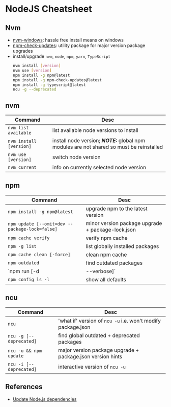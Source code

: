 # NodeJS Cheatsheet

## Nvm

- [nvm-windows](https://github.com/coreybutler/nvm-windows): hassle free install means on windows
- [npm-check-updates](https://www.npmjs.com/package/npm-check-updates): utility package for major version package upgrades
- install/upgrade `nvm`, `node`, `npm`, `yarn`, `TypeScript`
  ```bash
  nvm install [version]
  nvm use [version]
  npm install -g npm@latest
  npm install -g npm-check-updates@latest
  npm install -g typescript@latest
  ncu -g --deprecated
  ```

## nvm

|Command|Desc|
|-------|----|
|`nvm list available`|list available node versions to install|
|`nvm install [version]`|install node version; **_NOTE:_** global npm modules are not shared so must be reinstalled|
|`nvm use [version]`|switch node version|
|`nvm current`|info on currently selected node version|

## npm

|Command|Desc|
|-------|----|
|`npm install -g npm@latest`|upgrade npm to the latest version|
|`npm update [--omit=dev --package-lock=false]`|minor version package upgrade + package-lock.json|
|`npm cache verify`|verify npm cache|
|`npm -g list`|list globally installed packages|
|`npm cache clean [-force]`|clean npm cache|
|`npm outdated`|find outdated packages|
|\`npm run \[\-d|\--verbose\]\`|
|`npm config ls -l`|show all defaults|

## ncu

|Command|Desc|
|-------|----|
|`ncu`|'what if' version of `ncu -u` i.e. won't modify package.json|
|`ncu -g [--deprecated]`|find global outdated + deprecated packages|
|`ncu -u && npm update`|major version package upgrade + package.json version hints|
|`ncu -i [--deprecated]`|interactive version of `ncu -u`|

## References

- [Update Node.js dependencies](https://nodejs.dev/learn/update-all-the-nodejs-dependencies-to-their-latest-version)
